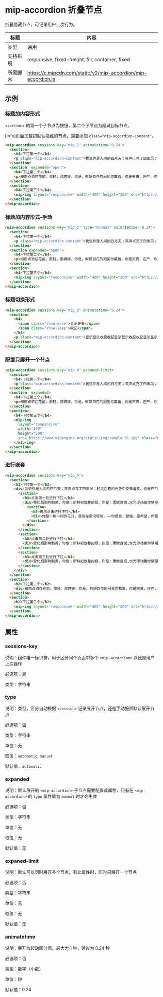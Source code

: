 # mip-accordion 折叠节点

折叠隐藏节点，可记录用户上次行为。

标题|内容
----|----
类型|通用
支持布局|responsive, fixed-height, fill, container, fixed
所需脚本|https://c.mipcdn.com/static/v2/mip-accordion/mip-accordion.js

## 示例

### 标题加内容形式

`<section>` 的第一个子节点为按钮，第二个子节点为隐藏目标节点。

[info]页面加载初默认隐藏的节点，需要添加 `class="mip-accordion-content"`。

```html
<mip-accordion sessions-key="mip_1" animatetime='0.24'>
  <section>
    <h4>下拉第一个</h4>
    <p class="mip-accordion-content">我说你是人间的四月天；笑声点亮了四面风；轻灵在春的光艳中交舞着变。你是四月早天里的云烟，黄昏吹着风的软，星子在无意中闪，</p>
  </section>
  <section  expanded="open">
    <h4>下拉第二个</h4>
    <p>细雨点洒在花前。那轻，那娉婷，你是，鲜妍百花的冠冕你戴着，你是天真，庄严，你是夜夜的月圆。</p>
  </section>
  <section>
    <h4>下拉第三个</h4>
    <mip-img layout="responsive" width="400" height="200" src="https://www.mipengine.org/static/img/sample_01.jpg" class="mip-accordion-content"></mip-img>
  </section>
</mip-accordion>
```

### 标题加内容形式-手动

```html
<mip-accordion sessions-key="mip_2" type="manual" animatetime='0.24'>
  <section>
    <h4>下拉第一个</h4>
    <p class="mip-accordion-content">我说你是人间的四月天；笑声点亮了四面风；轻灵在春的光艳中交舞着变。你是四月早天里的云烟，黄昏吹着风的软，星子在无意中闪，</p>
  </section>
  <section expanded="open">
    <h4>下拉第二个</h4>
    <p>细雨点洒在花前。那轻，那娉婷，你是，鲜妍百花的冠冕你戴着，你是天真，庄严，你是夜夜的月圆。</p>
  </section>
  <section>
    <h4>下拉第三个</h4>
    <mip-img layout="responsive" width="400" height="200" src="https://www.mipengine.org/static/img/sample_01.jpg" class="mip-accordion-content"></mip-img>
  </section>
</mip-accordion>
```

### 标题切换形式

```html
<mip-accordion sessions-key="mip_3" animatetime='0.24'>
  <section>
    <h4>
      <span class="show-more">显示更多</span>
      <span class="show-less">收起</span>
    </h4>
    <p class="mip-accordion-content">显示显示收起收起显示显示收起收起显示显示收起收起显示显示收起收起</p>
  </section>
</mip-accordion>
```

### 配置只展开一个节点

```html
<mip-accordion sessions-key="mip_4" expaned-limit>
  <section>
    <h4>下拉第一个</h4>
    <p class="mip-accordion-content">我说你是人间的四月天；笑声点亮了四面风；轻灵在春的光艳中交舞着变。你是四月早天里的云烟，黄昏吹着风的软，星子在无意中闪，</p>
  </section>
  <section  expanded>
    <h4>下拉第二个</h4>
    <p>细雨点洒在花前。那轻，那娉婷，你是，鲜妍百花的冠冕你戴着，你是天真，庄严，你是夜夜的月圆。</p>
  </section>
  <section>
    <h4>下拉第三个</h4>
    <mip-img
      layout="responsive"
      width="400"
      height="200"
      src="https://www.mipengine.org/static/img/sample_01.jpg" class="mip-accordion-content">
    </mip-img>
  </section>
</mip-accordion>
```

### 进行嵌套

```html
<mip-accordion sessions-key="mip_5">
  <section>
    <h2>下拉第一个</h2>
    <div>我说你是人间的四月天；笑声点亮了四面风；轻灵在春的光艳中交舞着变。你是四月早天里的云烟，黄昏吹着风的软，星子在无意中闪，
      <section>
        <h3>点击第一处进行下拉</h3>
        <div>雪化后那片鹅黄，你像；新鲜初放芽的绿，你是；柔嫩喜悦,水光浮动着你梦期待中的白莲。
          <section>
            <h4>再次点击进行下拉</h4>
            <div>你是一树一树的花开，是燕在梁间呢喃，——你是爱，是暖，是希望，你是人间的四月天！</div>
          </section>
        </div>
      </section>
      <section>
        <h3>点击第二处进行下拉</h3>
        <div>雪化后那片鹅黄，你像；新鲜初放芽的绿，你是；柔嫩喜悦,水光浮动着你梦期待中的白莲。</div>
      </section>
      <section>
        <h3>点击第三处进行下拉</h3>
        <div>雪化后那片鹅黄，你像；新鲜初放芽的绿，你是；柔嫩喜悦,水光浮动着你梦期待中的白莲。</div>
      </section>
    </div>
  </section>
  <section>
    <h2>下拉第二个</h2>
    <div>细雨点洒在花前。那轻，那娉婷，你是，鲜妍百花的冠冕你戴着，你是天真，庄严，你是夜夜的月圆。</div>
  </section>
  <section>
    <h2>下拉第三个</h2>
    <mip-img layout="responsive" width="400" height="200" src="https://www.mipengine.org/static/img/sample_01.jpg"></mip-img>
  </section>
</mip-accordion>
```

## 属性

### sessions-key

说明：组件唯一标识符，用于区分同个页面中多个 `<mip-accordion>` 以还原用户上次操作

必选项：是

类型：字符串

### type

说明：类型，区分自动根据 `<session>` 记录展开节点，还是手动配置默认展开节点

必选项：否

类型：字符串

单位：无

取值：`automatic`, `manual`

默认值：`automatic`

### expanded

说明：默认展开的 `<mip-accordion>` 子节点需要配置此属性，只有在 `<mip-accordion>` 的 `type` 属性值为 `manual` 时才会生效

必选项：否

类型：字符串

单位：无

取值：无

默认值：无

### expaned-limit

说明：默认可以同时展开多个节点，有此属性时，同时只展开一个节点

必选项：否

类型：字符串

单位：无

取值：无

默认值：无

### animatetime

说明：展开收起动画时间，最大为 1 秒，建议为 0.24 秒

必选项：否

类型：数字（小数）

单位：秒

默认值：0.24
